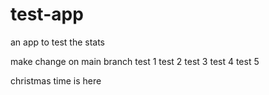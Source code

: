 # test-app
an app to test the stats

make change on main branch
test 1
test 2
test 3
test 4
test 5

christmas time is here
